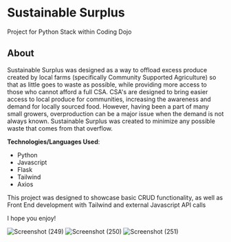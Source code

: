 # Sustainable Surplus
Project for Python Stack within Coding Dojo

## About
Sustainable Surplus was designed as a way to offload excess produce created by local farms (specifically Community Supported Agriculture) so that as little goes to waste as possible, while providing more access to those who cannot afford a full CSA. CSA's are designed to bring easier access to local produce for communities, increasing the awareness and demand for locally sourced food. However, having been a part of many small growers, overproduction can be a major issue when the demand is not always known. Sustainable Surplus was created to minimize any possible waste that comes from that overflow. 

**Technologies/Languages Used**:
- Python
- Javascript
- Flask
- Tailwind
- Axios


This project was designed to showcase basic CRUD functionality, as well as Front End development with Tailwind and external Javascript API calls



I hope you enjoy! 

![Screenshot (249)](https://github.com/owenlang66/Sustainable_Surplus/assets/135743320/aeab08e3-f60a-4e23-a775-7acd0e71ef02)
![Screenshot (250)](https://github.com/owenlang66/Sustainable_Surplus/assets/135743320/21a65a20-e7b2-4cb5-9b5d-257078373da6)
![Screenshot (251)](https://github.com/owenlang66/Sustainable_Surplus/assets/135743320/c61af1e9-8c72-4518-b797-56c790eacaaf)
